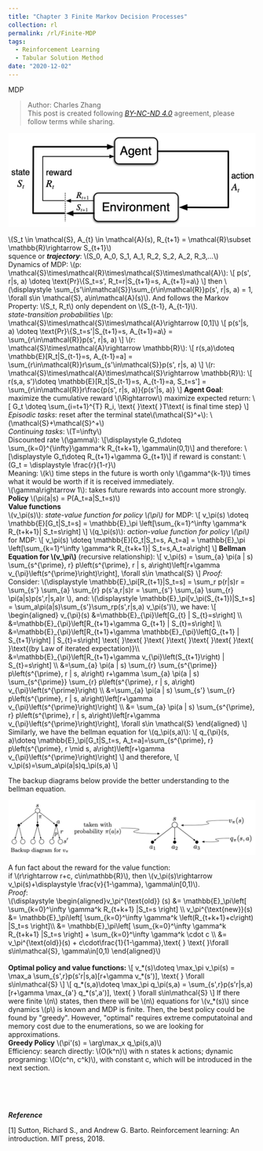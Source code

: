 ```yaml
---
title: "Chapter 3 Finite Markov Decision Processes"
collection: rl
permalink: /rl/Finite-MDP
tags:
  - Reinforcement Learning
  - Tabular Solution Method
date: "2020-12-02"
--- 
```

MDP

> Author: Charles Zhang
<br>This post is created following [*BY-NC-ND 4.0*](https://creativecommons.org/licenses/by-nc-nd/4.0/deed.en) agreement, please follow terms while sharing.

![](/images/mdp.png)

<html>
<head>
  <meta charset="utf-8">
  <meta name="viewport" content="width=device-width">
  <title>MathJax example</title>
  <script src="https://polyfill.io/v3/polyfill.min.js?features=es6"></script>
  <script id="MathJax-script" async
          src="https://cdn.jsdelivr.net/npm/mathjax@3/es5/tex-mml-chtml.js">
  </script>
</head>
<body>
<p>
  \(S_t \in \mathcal{S}, A_{t} \in \mathcal{A}(s), R_{t+1} = \mathcal{R}\subset \mathbb{R}\rightarrow S_{t+1}\)
<br>
squence or <b><i>trajectory</i></b>: \(S_0, A_0, S_1, A_1, R_2, S_2, A_2, R_3,...\)<br>
Dynamics of MDP: \(p: \mathcal{S}\times\mathcal{R}\times\mathcal{S}\times\mathcal{A}\):
\[
p(s', r|s, a) \doteq \text{Pr}\{S_t=s', R_t=r|S_{t+1}=s, A_{t+1}=a\}
\]
then \(\displaystyle \sum_{s'\in\mathcal{S}}\sum_{r\in\mathcal{R}}p(s', r|s, a) = 1, \forall s\in \mathcal{S}, a\in\mathcal{A}(s)\). And follows the Markov Property: \(S_t, R_t\) only dependent on \(S_{t-1}, A_{t-1}\).
<br>
<i>state-transition probabilities</i> \(p: \mathcal{S}\times\mathcal{S}\times\mathcal{A}\rightarrow [0,1]\)
\[
p(s'|s, a) \doteq \text{Pr}\{S_t=s'|S_{t+1}=s, A_{t+1}=a\} = \sum_{r\in\mathcal{R}}p(s', r|s, a)
\]
\(r: \mathcal{S}\times\mathcal{A}\rightarrow \mathbb{R}\):
\[
r(s,a)\doteq \mathbb{E}[R_t|S_{t-1}=s, A_{t-1}=a] = \sum_{r\in\mathcal{R}}r\sum_{s'\in\mathcal{S}}p(s', r|s, a)
\]
\(r: \mathcal{S}\times\mathcal{A}\times\mathcal{S}\rightarrow \mathbb{R}\):
\[
r(s,a, s')\doteq \mathbb{E}[R_t|S_{t-1}=s, A_{t-1}=a, S_t=s'] = \sum_{r\in\mathcal{R}}r\frac{p(s', r|s, a)}{p(s'|s, a)}
\]
<b>Agent Goal</b>: maximize the cumulative reward \(\Rightarrow\) maximize expected return:
\[
G_t \doteq \sum_{i=t+1}^{T} R_i, \text{ }\text{ }T\text{ is final time step}
\]
<i>Episodic tasks</i>: reset after the terminal state\(\mathcal{S}^+\): \(\mathcal{S}+\mathcal{S}^+\)<br>
<i>Continuing tasks</i>: \(T=\infty\)
<br>
Discounted rate \(\gamma\): 
\[\displaystyle G_t\doteq \sum_{k=0}^{\infty}\gamma^k R_{t+k+1}, \gamma\in(0,1)\]
and therefore:
\[\displaystyle G_t\doteq R_{t+1}+\gamma G_{t+1}\]
if reward is constant: \(G_t = \displaystyle \frac{r}{1-r}\)
<br>
Meaning: \(k\) time steps in the future is worth only \(\gamma^{k-1}\) times what it would be worth if it is received immediately.
<br>
\(\gamma\rightarrow 1\): takes future rewards into account more strongly. 
<br>
<b>Policy</b> \(\pi(a|s) = P(A_t=a|S_t=s)\)
<br>
<b>Value functions</b><br>
\(v_\pi(s)\): <i>state-value function for policy \(\pi\)</i> for MDP:
\[
v_\pi(s) \doteq \mathbb{E}[G_t|S_t=s] = \mathbb{E}_\pi \left[\sum_{k=1}^\infty \gamma^k R_{t+k+1}| S_t=s\right]
\]
\(q_\pi(s)\): <i>action-value function for policy \(\pi\)</i> for MDP:
\[
v_\pi(s) \doteq \mathbb{E}[G_t|S_t=s, A_t=a] = \mathbb{E}_\pi \left[\sum_{k=1}^\infty \gamma^k R_{t+k+1}| S_t=s,A_t=a\right]
\]
<b>Bellman Equation for \(v_\pi\)</b> (recursive relationship):
\[
v_\pi(s) = \sum_{a} \pi(a | s) \sum_{s^{\prime}, r} p\left(s^{\prime}, r | s, a\right)\left[r+\gamma v_{\pi}\left(s^{\prime}\right)\right],  \forall s\in \mathcal{S}
\]
<i>Proof:</i>
<br>
Consider: \(\displaystyle \mathbb{E}_\pi[R_{t+1}|S_t=s] = \sum_r p(r|s)r = \sum_{s'} \sum_{a} \sum_{r} p(s'a,r|s)r = \sum_{s'} \sum_{a} \sum_{r} \pi(a|s)p(s',r|s,a)r \), and: \(\displaystyle \mathbb{E}_\pi[v_\pi(S_{t+1})|S_t=s] = \sum_a\pi(a|s)\sum_{s'}\sum_rp(s',r|s,a) v_\pi(s')\), we have:
\[
\begin{aligned}
v_{\pi}(s) &=\mathbb{E}_{\pi}\left[G_{t} | S_{t}=s\right] \\
&=\mathbb{E}_{\pi}\left[R_{t+1}+\gamma G_{t+1} | S_{t}=s\right] \\
&=\mathbb{E}_{\pi}\left[R_{t+1}+\gamma \mathbb{E}_{\pi}\left[G_{t+1} | S_{t+1}\right] | S_{t}=s\right] \text{ }\text{ }\text{ }\text{ }\text{ }\text{ }\text{ }\text{(by Law of iterated expectation)}\\
&=\mathbb{E}_{\pi}\left[R_{t+1}+\gamma v_{\pi}\left(S_{t+1}\right) | S_{t}=s\right] \\
&=\sum_{a} \pi(a | s) \sum_{r} \sum_{s^{\prime}} p\left(s^{\prime}, r | s, a\right) r+\gamma \sum_{a} \pi(a | s) \sum_{s^{\prime}} \sum_{r} p\left(s^{\prime}, r | s, a\right) v_{\pi}\left(s^{\prime}\right) \\
&=\sum_{a} \pi(a | s) \sum_{s'} \sum_{r} p\left(s^{\prime}, r | s, a\right)\left[r+\gamma v_{\pi}\left(s^{\prime}\right)\right] \\
&= \sum_{a} \pi(a | s) \sum_{s^{\prime}, r} p\left(s^{\prime}, r | s, a\right)\left[r+\gamma v_{\pi}\left(s^{\prime}\right)\right],  \forall s\in \mathcal{S}
\end{aligned}
\]
Similarly, we have the bellman equation for \(q_\pi(s,a)\):
\[
q_{\pi}(s, a)\doteq \mathbb{E}_\pi[G_t|S_t=s, A_t=a]=\sum_{s^{\prime}, r} p\left(s^{\prime}, r \mid s, a\right)\left[r+\gamma v_{\pi}\left(s^{\prime}\right)\right]
\]
and therefore, 
\[
v_\pi(s)=\sum_a\pi(a|s)q_\pi(s,a)
\]
</p>
</body>
</html> 

The backup diagrams below provide the better understanding to the bellman equation.

![](/images/mdp2.png)

<html>
<head>
  <meta charset="utf-8">
  <meta name="viewport" content="width=device-width">
  <title>MathJax example</title>
  <script src="https://polyfill.io/v3/polyfill.min.js?features=es6"></script>
  <script id="MathJax-script" async
          src="https://cdn.jsdelivr.net/npm/mathjax@3/es5/tex-mml-chtml.js">
  </script>
</head>
<body>
<p>
A fun fact about the reward for the value function:<br>
if \(r\rightarrow r+c, c\in\mathbb{R}\), then \(v_\pi(s)\rightarrow v_\pi(s)+\displaystyle \frac{v}{1-\gamma}, \gamma\in[0,1)\).
<br>
<i>Proof</i>:<br>
\(\displaystyle \begin{aligned}v_\pi^{\text{old}} (s) &= \mathbb{E}_\pi\left[ \sum_{k=0}^\infty \gamma^k R_{t+k+1} |S_t=s \right] \\
v_\pi^{\text{new}}(s) &= \mathbb{E}_\pi\left[ \sum_{k=0}^\infty \gamma^k \left(R_{t+k+1}+c\right) |S_t=s \right]\\
&= \mathbb{E}_\pi\left[ \sum_{k=0}^\infty \gamma^k R_{t+k+1} |S_t=s \right] + \sum_{k=0}^\infty \gamma^k \cdot c \\
&= v_\pi^{\text{old}}(s) + c\cdot\frac{1}{1-\gamma},\text{ } \text{ }\forall s\in\mathcal{S}, \gamma\in[0,1)
\end{aligned}\)
<br><br>
<b>Optimal policy and value functions:</b>
\[
v_*(s)\doteq \max_\pi v_\pi(s) = \max_a \sum_{s',r}p(s'r|s,a)[r+\gamma v_*(s')], \text{  } \forall s\in\mathcal{S} 
\]
\[
q_*(s,a)\doteq \max_\pi q_\pi(s,a) = \sum_{s',r}p(s'r|s,a)[r+\gamma \max_{a'} q_*(s',a')], \text{  } \forall s\in\mathcal{S}
\]
If there were finite \(n\) states, then there will be \(n\) equations for \(v_*(s)\) since dynamics \(p\) is known and MDP is finite. Then, the best policy could be found by "greedy". However, "optimal" requires extreme computatoinal and memory cost due to the enumerations, so we are looking for approximations.<br>
<b>Greedy Policy</b> \(\pi'(s) = \arg\max_x q_\pi(s,a)\)<br>
Efficiency: search directly: \(O(k^n)\) with n states k actions; dynamic programing: \(O(c^n, c^k)\), with constant c, which will be introduced in the next section. 
</p>
</body>
</html>
<br><br><br>

***Reference***

[1] Sutton, Richard S., and Andrew G. Barto. Reinforcement learning: An introduction. MIT press, 2018.




